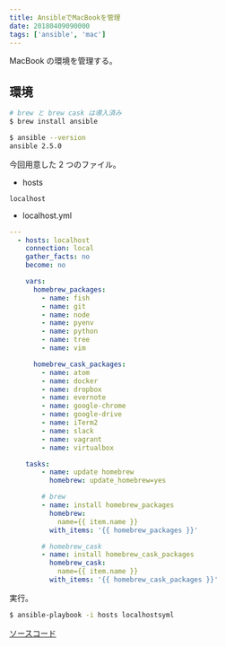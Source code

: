 ```yaml
---
title: AnsibleでMacBookを管理
date: 20180409090000
tags: ['ansible', 'mac']
---
```


MacBook の環境を管理する。

## 環境
```bash
# brew と brew cask は導入済み
$ brew install ansible

$ ansible --version
ansible 2.5.0
```

今回用意した 2 つのファイル。

- hosts
```hosts
localhost
```

- localhost.yml
```yaml
---
  - hosts: localhost
    connection: local
    gather_facts: no
    become: no

    vars:
      homebrew_packages:
        - name: fish
        - name: git
        - name: node
        - name: pyenv
        - name: python
        - name: tree
        - name: vim

      homebrew_cask_packages:
        - name: atom
        - name: docker
        - name: dropbox
        - name: evernote
        - name: google-chrome
        - name: google-drive
        - name: iTerm2
        - name: slack
        - name: vagrant
        - name: virtualbox

    tasks:
        - name: update homebrew
          homebrew: update_homebrew=yes

        # brew
        - name: install homebrew_packages
          homebrew:
            name={{ item.name }}
          with_items: '{{ homebrew_packages }}'

        # homebrew_cask
        - name: install homebrew_cask_packages
          homebrew_cask:
            name={{ item.name }}
          with_items: '{{ homebrew_cask_packages }}'
```

実行。
```bash
$ ansible-playbook -i hosts localhostsyml
```

[ソースコード](https://github.com/ritarock/dotfiles/tree/master/macbook-provisioning)
